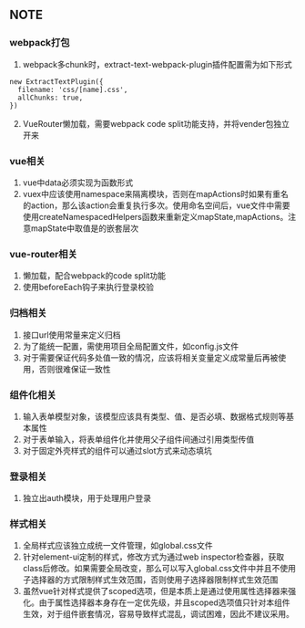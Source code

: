 ## NOTE

### webpack打包
1. webpack多chunk时，extract-text-webpack-plugin插件配置需为如下形式
```
new ExtractTextPlugin({
  filename: 'css/[name].css',
  allChunks: true,
})

```
2. VueRouter懒加载，需要webpack code split功能支持，并将vender包独立开来

### vue相关
1. vue中data必须实现为函数形式
2. vuex中应该使用namespace来隔离模块，否则在mapActions时如果有重名的action，那么该action会重复执行多次。使用命名空间后，vue文件中需要使用createNamespacedHelpers函数来重新定义mapState,mapActions。注意mapState中取值是的嵌套层次

### vue-router相关
1. 懒加载，配合webpack的code split功能
2. 使用beforeEach钩子来执行登录校验

### 归档相关
1. 接口url使用常量来定义归档
2. 为了能统一配置，需使用项目全局配置文件，如config.js文件
3. 对于需要保证代码多处值一致的情况，应该将相关变量定义成常量后再被使用，否则很难保证一致性

### 组件化相关
1. 输入表单模型对象，该模型应该具有类型、值、是否必填、数据格式规则等基本属性
2. 对于表单输入，将表单组件化并使用父子组件间通过引用类型传值
3. 对于固定外壳样式的组件可以通过slot方式来动态填坑

### 登录相关
1. 独立出auth模块，用于处理用户登录

### 样式相关
1. 全局样式应该独立成统一文件管理，如global.css文件
2. 针对element-ui定制的样式，修改方式为通过web inspector检查器，获取class后修改。如果需要全局改变，那么可以写入global.css文件中并且不使用子选择器的方式限制样式生效范围，否则使用子选择器限制样式生效范围
3. 虽然vue针对样式提供了scoped选项，但是本质上是通过使用属性选择器来强化。由于属性选择器本身存在一定优先级，并且scoped选项值只针对本组件生效，对于组件嵌套情况，容易导致样式混乱，调试困难，因此不建议采用。
